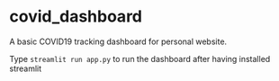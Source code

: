 # covid_dashboard
A basic COVID19 tracking dashboard for personal website.

Type `streamlit run app.py` to run the dashboard after having installed streamlit